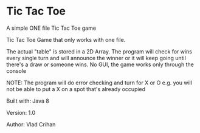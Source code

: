 # Tic Tac Toe
A simple ONE file Tic Tac Toe game

Tic Tac Toe Game that only works with one file.

The actual "table" is stored in a 2D Array. The program will check for wins every single turn and will announce the winner or it will
keep going until there's a draw or someone wins. No GUI, the game works only through the console

NOTE: The program will do error checking and turn for X or O e.g. you will not be able to put a X on a spot that's already occupied

Built with: Java 8

Version: 1.0

Author: Vlad Crihan
